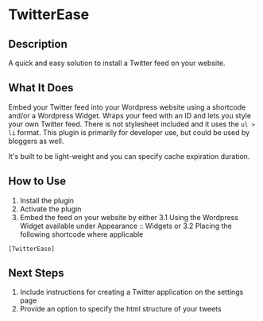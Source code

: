 # TwitterEase #

## Description ##

A quick and easy solution to install a Twitter feed on your website.

## What It Does ##

Embed your Twitter feed into your Wordpress website using a shortcode and/or a Wordpress Widget. Wraps your feed with an ID and lets you style your own Twitter feed. There is not stylesheet included and it uses the `ul > li` format. This plugin is primarily for developer use, but could be used by bloggers as well.

It's built to be light-weight and you can specify cache expiration duration.

## How to Use ##

1. Install the plugin
2. Activate the plugin
3. Embed the feed on your website by either
3.1  Using the Wordpress Widget available under Appearance :: Widgets or
3.2  Placing the following shortcode where applicable

`[TwitterEase]`

## Next Steps ##

1. Include instructions for creating a Twitter application on the settings page
2. Provide an option to specify the html structure of your tweets